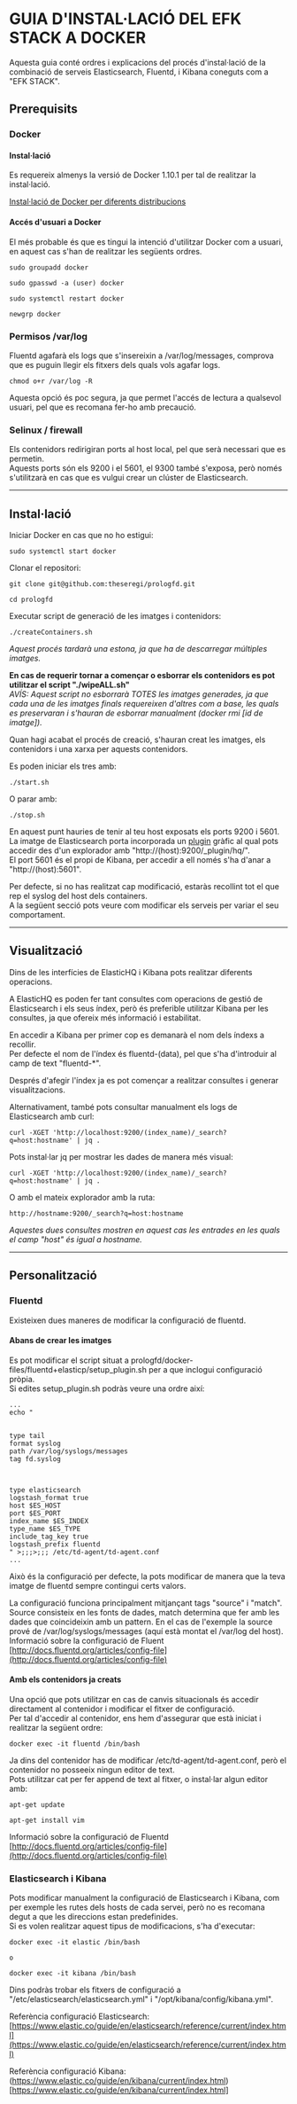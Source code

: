 # GUIA D'INSTAL·LACIÓ DEL EFK STACK A DOCKER

Aquesta guia conté ordres i explicacions del procés d'instal·lació de la combinació de serveis Elasticsearch, Fluentd, i Kibana coneguts com a "EFK STACK".

## Prerequisits

### Docker

#### Instal·lació
Es requereix almenys la versió de Docker 1.10.1 per tal de realitzar la instal·lació.	
	
[Instal·lació de Docker per diferents distribucions](https://docs.docker.com/engine/installation/)
	
#### Accés d'usuari a Docker
	
El més probable és que es tingui la intenció d'utilitzar Docker com a usuari, en aquest cas s'han de realitzar les següents ordres.
	
```
sudo groupadd docker
	
sudo gpasswd -a (user) docker
	
sudo systemctl restart docker
	
newgrp docker
```
### Permisos /var/log
	
Fluentd agafarà els logs que s'insereixin a /var/log/messages, comprova que es puguin llegir els fitxers dels quals vols agafar logs.	
```	
chmod o+r /var/log -R	
```

Aquesta opció és poc segura, ja que permet l'accés de lectura a qualsevol usuari, pel que es recomana fer-ho amb precaució.
	
### Selinux / firewall

Els contenidors redirigiran ports al host local, pel que serà necessari que es permetin.	
Aquests ports són els 9200 i el 5601, el 9300 també s'exposa, però només s'utilitzarà en cas que es vulgui crear un clúster de Elasticsearch.	

---

## Instal·lació

Iniciar Docker en cas que no ho estigui:	
```
sudo systemctl start docker	
```	

Clonar el repositori:	
```	
git clone git@github.com:theseregi/prologfd.git	
```

```
cd prologfd	
```

Executar script de generació de les imatges i contenidors:	
```
./createContainers.sh	
```
*Aquest procés tardarà una estona, ja que ha de descarregar múltiples imatges.*		
 	
 	
	
**En cas de requerir tornar a començar o esborrar els contenidors es pot utilitzar el script "./wipeALL.sh"**	
*AVÍS: Aquest script no esborrarà TOTES les imatges generades, ja que cada una de les imatges finals requereixen d'altres com a base, les quals es preservaran i s'hauran de esborrar manualment (docker rmi [id de imatge]).*	
 	
Quan hagi acabat el procés de creació, s'hauran creat les imatges, els contenidors i una xarxa per aquests contenidors.	
 	
 	
Es poden iniciar els tres amb:	
```
./start.sh	
```
O parar amb:	
```
./stop.sh
```
 	
En aquest punt hauries de tenir al teu host exposats els ports 9200 i 5601.	
La imatge de Elasticsearch porta incorporada un [plugin](http://www.elastichq.org) gràfic al qual pots accedir des d'un explorador amb "http://(host):9200/_plugin/hq/".	
El port 5601 és el propi de Kibana, per accedir a ell només s'ha d'anar a "http://(host):5601".	
 	
Per defecte, si no has realitzat cap modificació, estaràs recollint tot el que rep el syslog del host dels containers.	
A la següent secció pots veure com modificar els serveis per variar el seu comportament.	

---

## Visualització

Dins de les interfícies de ElasticHQ i Kibana pots realitzar diferents operacions.
 	
A ElasticHQ es poden fer tant consultes com operacions de gestió de Elasticsearch i els seus índex, però és preferible utilitzar Kibana per les consultes, ja que ofereix més informació i estabilitat.	
 	
En accedir a Kibana per primer cop es demanarà el nom dels índexs a recollir.	
Per defecte el nom de l'índex és fluentd-(data), pel que s'ha d'introduir al camp de text "fluentd-*".	
 	
Després d'afegir l'índex ja es pot començar a realitzar consultes i generar visualitzacions.	
 	
Alternativament, també pots consultar manualment els logs de Elasticsearch amb curl:	
 	
```
curl -XGET 'http://localhost:9200/(index_name)/_search?q=host:hostname' | jq .
```
 	
Pots instal·lar jq per mostrar les dades de manera més visual:	
```
curl -XGET 'http://localhost:9200/(index_name)/_search?q=host:hostname' | jq .
```
 	
O amb el mateix explorador amb la ruta:	
```
http://hostname:9200/_search?q=host:hostname
```
*Aquestes dues consultes mostren en aquest cas les entrades en les quals el camp "host" és igual a hostname.*	

---

## Personalització

### Fluentd

Existeixen dues maneres de modificar la configuració de fluentd.	

#### Abans de crear les imatges

Es pot modificar el script situat a prologfd/docker-files/fluentd+elasticp/setup_plugin.sh per a que inclogui configuració pròpia.	
Si edites setup_plugin.sh podràs veure una ordre així:	
 	
```
...
echo "


type tail
format syslog
path /var/log/syslogs/messages
tag fd.syslog



type elasticsearch
logstash_format true
host $ES_HOST
port $ES_PORT
index_name $ES_INDEX
type_name $ES_TYPE
include_tag_key true
logstash_prefix fluentd
" >;;;>;;; /etc/td-agent/td-agent.conf
...

```
 	
 	
Això és la configuració per defecte, la pots modificar de manera que la teva imatge de fluentd sempre contingui certs valors.
 	
La configuració funciona principalment mitjançant tags "source" i "match".	
Source consisteix en les fonts de dades, match determina que fer amb les dades que coincideixin amb un pattern.	
En el cas de l'exemple la source prové de /var/log/syslogs/messages (aquí està montat el /var/log del host).	
Informació sobre la configuració de Fluent [http://docs.fluentd.org/articles/config-file](http://docs.fluentd.org/articles/config-file)	
 	
#### Amb els contenidors ja creats

Una opció que pots utilitzar en cas de canvis situacionals és accedir directament al contenidor i modificar el fitxer de configuració.	
Per tal d'accedir al contenidor, ens hem d'assegurar que està iniciat i realitzar la següent ordre:	

```
docker exec -it fluentd /bin/bash
```
 	
Ja dins del contenidor has de modificar /etc/td-agent/td-agent.conf, però el contenidor no posseeix ningun editor de text.	 		
Pots utilitzar cat per fer append de text al fitxer, o instal·lar algun editor amb:	

```
apt-get update

apt-get install vim
```

Informació sobre la configuració de Fluentd [http://docs.fluentd.org/articles/config-file](http://docs.fluentd.org/articles/config-file)	

### Elasticsearch i Kibana

Pots modificar manualment la configuració de Elasticsearch i Kibana, com per exemple les rutes dels hosts de cada servei, però no es recomana degut a que les direccions estan predefinides.	
Si es volen realitzar aquest tipus de modificacions, s'ha d'executar:	

```
docker exec -it elastic /bin/bash

o

docker exec -it kibana /bin/bash
```

Dins podràs trobar els fitxers de configuració a "/etc/elasticsearch/elasticsearch.yml" i "/opt/kibana/config/kibana.yml".		

Referència configuració Elasticsearch: [https://www.elastic.co/guide/en/elasticsearch/reference/current/index.html](https://www.elastic.co/guide/en/elasticsearch/reference/current/index.html)	

Referència configuració Kibana: (https://www.elastic.co/guide/en/kibana/current/index.html)[https://www.elastic.co/guide/en/kibana/current/index.html]	





